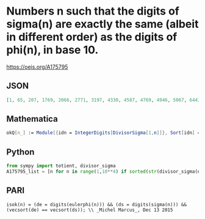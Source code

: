 # Numbers n such that the digits of sigma\(n\) are exactly the same \(albeit in different order\) as the digits of phi\(n\), in base 10\.
https://oeis.org/A175795
## JSON
```JSON
[1, 65, 207, 1769, 2066, 2771, 3197, 4330, 4587, 4769, 4946, 5067, 6443, 6623, 6989, 7133, 8201, 9263, 11951, 12331, 13243, 16403, 17429, 17441, 21416, 22083, 23161, 24746, 27058, 27945, 28049, 28185, 28451, 29111, 30551, 31439, 32554, 32566, 32849, 33715]
```
## Mathematica
```Mathematica
okQ[n_] := Module[{idn = IntegerDigits[DivisorSigma[1,n]]}, Sort[idn] == Sort[IntegerDigits[EulerPhi[n]]]]; Select[Range[40000], okQ]
```
## Python
```Python
from sympy import totient, divisor_sigma
A175795_list = [n for n in range(1,10**4) if sorted(str(divisor_sigma(n))) == sorted(str(totient(n)))] # _Chai Wah Wu_, Dec 13 2015
```
## PARI
```PARI
isok(n) = (de = digits(eulerphi(n))) && (ds = digits(sigma(n))) && (vecsort(de) == vecsort(ds)); \\ _Michel Marcus_, Dec 13 2015
```

